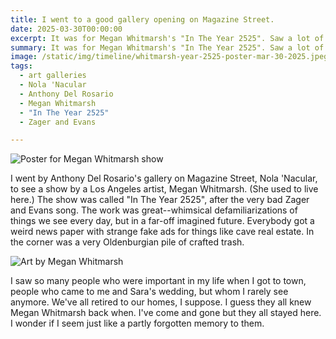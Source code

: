 ```yaml
---
title: I went to a good gallery opening on Magazine Street.
date: 2025-03-30T00:00:00
excerpt: It was for Megan Whitmarsh's "In The Year 2525". Saw a lot of people from my past.
summary: It was for Megan Whitmarsh's "In The Year 2525". Saw a lot of people from my past.
image: /static/img/timeline/whitmarsh-year-2525-poster-mar-30-2025.jpeg
tags:
  - art galleries
  - Nola 'Nacular
  - Anthony Del Rosario
  - Megan Whitmarsh
  - "In The Year 2525"
  - Zager and Evans

---
```


![Poster for Megan Whitmarsh show](/static/img/timeline/whitmarsh-year-2525-poster-mar-30-2025.jpeg)

I went by Anthony Del Rosario's gallery on Magazine Street, Nola 'Nacular, to see a show by a Los Angeles artist, Megan Whitmarsh. (She used to live here.)
The show was called "In The Year 2525", after the very bad Zager and Evans song. The work was great--whimsical defamiliarizations of things we see every day, but in a far-off imagined future. Everybody got a weird news paper with strange fake ads for things like cave real estate. In the corner was a very Oldenburgian pile of crafted trash.

![Art by Megan Whitmarsh](/static/img/timeline/whitmarsh-junk-pile-mar-30-2025.jpeg)

I saw so many people who were important in my life when I got to town, people who came to me and Sara's wedding, but whom I rarely see anymore. We've all retired to our homes, I suppose. I guess they all knew Megan Whitmarsh back when. I've come and gone but they all stayed here. I wonder if I seem just like a partly forgotten memory to them. 